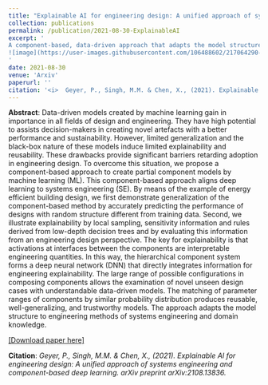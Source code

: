 ```yaml
---
title: "Explainable AI for engineering design: A unified approach of systems engineering and component-based deep learning"
collection: publications
permalink: /publication/2021-08-30-ExplainableAI
excerpt: '
A component-based, data-driven approach that adapts the model structure to the systems engineering and domain knowledge for model interpretation.
![image](https://user-images.githubusercontent.com/106488602/217064290-a9f7ccf5-8b55-4c9a-a852-0c76c62d8722.png)
'
date: 2021-08-30
venue: 'Arxiv'
paperurl: ''
citation: '<i>	Geyer, P., Singh, M.M. & Chen, X., (2021). Explainable AI for engineering design: A unified approach of systems engineering and component-based deep learning. arXiv preprint arXiv:2108.13836.</i>'
---
```


**Abstract**: Data-driven models created by machine learning gain in importance in all fields of design and engineering. They have high potential to assists decision-makers in creating novel artefacts with a better performance and sustainability. However, limited generalization and the black-box nature of these models induce limited explainability and reusability. These drawbacks provide significant barriers retarding adoption in engineering design. To overcome this situation, we propose a component-based approach to create partial component models by machine learning (ML). This component-based approach aligns deep learning to systems engineering (SE). By means of the example of energy efficient building design, we first demonstrate generalization of the component-based method by accurately predicting the performance of designs with random structure different from training data. Second, we illustrate explainability by local sampling, sensitivity information and rules derived from low-depth decision trees and by evaluating this information from an engineering design perspective. The key for explainability is that activations at interfaces between the components are interpretable engineering quantities. In this way, the hierarchical component system forms a deep neural network (DNN) that directly integrates information for engineering explainability. The large range of possible configurations in composing components allows the examination of novel unseen design cases with understandable data-driven models. The matching of parameter ranges of components by similar probability distribution produces reusable, well-generalizing, and trustworthy models. The approach adapts the model structure to engineering methods of systems engineering and domain knowledge.

[[Download paper here]](https://arxiv.org/abs/2108.13836)

**Citation**:<i> Geyer, P., Singh, M.M. & Chen, X., (2021). Explainable AI for engineering design: A unified approach of systems engineering and component-based deep learning. arXiv preprint arXiv:2108.13836.</i>
